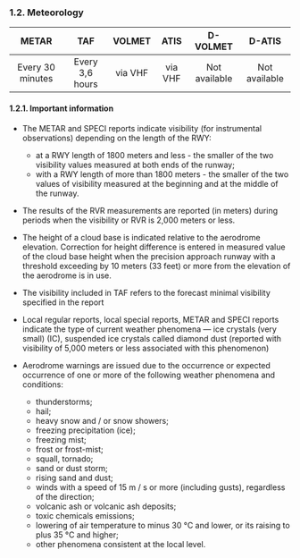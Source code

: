 ### 	1.2. Meteorology

|      METAR       |       TAF       | VOLMET  |  ATIS   |   D-VOLMET    |    D-ATIS     |
| :--------------: | :-------------: | :-----: | :-----: | :-----------: | :-----------: |
| Every 30 minutes | Every 3,6 hours | via VHF | via VHF | Not available | Not available |

#### 1.2.1. Important information

- The METAR and SPECI reports indicate visibility (for instrumental observations) depending on the length of the RWY:
  - at a RWY length of 1800 meters and less - the smaller of the two visibility values measured at both ends of the runway;
  - with a RWY length of more than 1800 meters - the smaller of the two values of visibility measured at the beginning and at the middle of the runway.
- The results of the RVR measurements are reported (in meters) during periods when the visibility or RVR is 2,000 meters or less.
- The height of a cloud base is indicated relative to the aerodrome elevation. Correction for height difference is entered in measured value of the cloud base height when the precision approach runway with a threshold exceeding by 10 meters (33 feet) or more from the elevation of the aerodrome is in use.

- The visibility included in TAF refers to the forecast minimal visibility specified in the report 
- Local regular reports, local special reports, METAR and SPECI reports indicate the type of current weather phenomena — ice crystals (very small) (IC), suspended ice crystals called diamond dust (reported with visibility of 5,000 meters or less associated with this phenomenon)

- Aerodrome warnings are issued due to the occurrence or expected occurrence of one or more of the following weather phenomena and conditions:
  - thunderstorms;
  - hail;
  - heavy snow and / or snow showers;
  - freezing precipitation (ice);
  - freezing mist;
  - frost or frost-mist;
  - squall, tornado;
  - sand or dust storm;
  - rising sand and dust;
  - winds with a speed of 15 m / s or more (including gusts), regardless of the direction;
  - volcanic ash or volcanic ash deposits;
  - toxic chemicals emissions;
  - lowering of air temperature to minus 30 °С and lower, or its raising to plus 35 °С and higher;
  - other phenomena consistent at the local level.